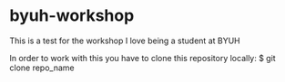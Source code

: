 # byuh-workshop
This is a test for the workshop
I love being a student at BYUH

In order to work with this you have to clone this repository locally:
$ git clone repo_name
